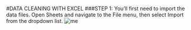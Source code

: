 #DATA CLEANING WITH EXCEL
###STEP 1:
You’ll first need to import the data files. Open Sheets and navigate to the File menu, then select Import from the dropdown list. 
![me](https://user-images.githubusercontent.com/107118603/211164002-35ceab45-917d-4c5f-aa7c-b79028440ec7.jpg)

